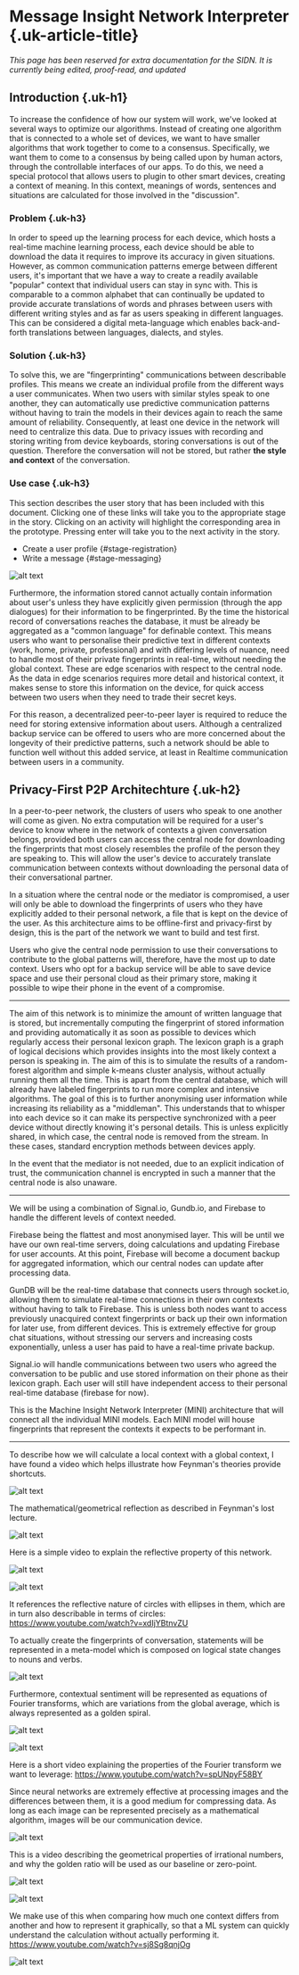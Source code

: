 # Message Insight Network Interpreter {.uk-article-title}

_This page has been reserved for extra documentation for the SIDN. It is currently being edited, proof-read, and updated_

## Introduction {.uk-h1}

To increase the confidence of how our system will work, we've looked at several ways to optimize our algorithms. Instead of creating one algorithm that is connected to a whole set of devices, we want to have smaller algorithms that work together to come to a consensus. Specifically, we want them to come to a consensus by being called upon by human actors, through the controllable interfaces of our apps. To do this, we need a special protocol that allows users to plugin to other smart devices, creating a context of meaning. In this context, meanings of words, sentences and situations are calculated for those involved in the "discussion".  

### Problem {.uk-h3}

In order to speed up the learning process for each device, which hosts a real-time machine learning process, each device should be able to download the data it requires to improve its accuracy in given situations. However, as common communication patterns emerge between different users, it's important that we have a way to create a readily available "popular" context that individual users can stay in sync with. This is comparable to a common alphabet that can continually be updated to provide accurate translations of words and phrases between users with different writing styles and as far as users speaking in different languages. This can be considered a digital meta-language which enables back-and-forth translations between languages, dialects, and styles.  

### Solution {.uk-h3}
To solve this, we are "fingerprinting" communications between describable profiles. This means we create an individual profile from the different ways a user communicates. When two users with similar styles speak to one another, they can automatically use predictive communication patterns without having to train the models in their devices again to reach the same amount of reliability.  Consequently, at least one device in the network will need to centralize this data. Due to privacy issues with recording and storing writing from device keyboards, storing conversations is out of the question. Therefore the conversation will not be stored, but rather **the style and context** of the conversation. 

### Use case {.uk-h3}
This section describes the user story that has been included with this document. Clicking one of these links will take you to the appropriate stage in the story. Clicking on an activity will highlight the corresponding area in the prototype. Pressing enter will take you to the next activity in the story.
- Create a user profile {#stage-registration}
- Write a message {#stage-messaging}


![alt text][231018]

Furthermore, the information stored cannot actually contain information about user's unless they have explicitly given permission (through the app dialogues) for their information to be fingerprinted. By the time the historical record of conversations reaches the database, it must be already be aggregated as a "common language" for definable context. This means users who want to personalise their predictive text in different contexts (work, home, private, professional) and with differing levels of nuance, need to handle most of their private fingerprints in real-time, without needing the global context. These are edge scenarios with respect to the central node. As the data in edge scenarios requires more detail and historical context, it makes sense to store this information on the device, for quick access between two users when they need to trade their secret keys.  

For this reason, a decentralized peer-to-peer layer is required to reduce the need for storing extensive information about users. Although a centralized backup service can be offered to users who are more concerned about the longevity of their predictive patterns, such a network should be able to function well without this added service, at least in Realtime communication between users in a community.  


## Privacy-First P2P Architechture {.uk-h2}

In a peer-to-peer network, the clusters of users who speak to one another will come as given. No extra computation will be required for a user's device to know where in the network of contexts a given conversation belongs, provided both users can access the central node for downloading the fingerprints that most closely resembles the profile of the person they are speaking to. This will allow the user's device to accurately translate communication between contexts without downloading the personal data of their conversational partner.  

In a situation where the central node or the mediator is compromised, a user will only be able to download the fingerprints of users who they have explicitly added to their personal network, a file that is kept on the device of the user. As this architecture aims to be offline-first and privacy-first by design, this is the part of the network we want to build and test first.  

Users who give the central node permission to use their conversations to contribute to the global patterns will, therefore, have the most up to date context. Users who opt for a backup service will be able to save device space and use their personal cloud as their primary store, making it possible to wipe their phone in the event of a compromise.  

---

The aim of this network is to minimize the amount of written language that is stored, but incrementally computing the fingerprint of stored information and providing automatically it as soon as possible to devices which regularly access their personal lexicon graph. The lexicon graph is a graph of logical decisions which provides insights into the most likely context a person is speaking in. The aim of this is to simulate the results of a random-forest algorithm and simple k-means cluster analysis, without actually running them all the time. This is apart from the central database, which will already have labeled fingerprints to run more complex and intensive algorithms. The goal of this is to further anonymising user information while increasing its reliability as a "middleman". This understands that to whisper into each device so it can make its perspective synchronized with a peer device without directly knowing it's personal details. This is unless explicitly shared, in which case, the central node is removed from the stream. In these cases, standard encryption methods between devices apply.  

In the event that the mediator is not needed, due to an explicit indication of trust, the communication channel is encrypted in such a manner that the central node is also unaware.  

---

We will be using a combination of Signal.io, Gundb.io, and Firebase to handle the different levels of context needed.  

Firebase being the flattest and most anonymised layer. This will be until we have our own real-time servers, doing calculations and updating Firebase for user accounts. At this point, Firebase will become a document backup for aggregated information, which our central nodes can update after processing data.  

GunDB will be the real-time database that connects users through socket.io, allowing them to simulate real-time connections in their own contexts without having to talk to Firebase. This is unless both nodes want to access previously unacquired context fingerprints or back up their own information for later use, from different devices. This is extremely effective for group chat situations, without stressing our servers and increasing costs exponentially, unless a user has paid to have a real-time private backup.  

Signal.io will handle communications between two users who agreed the conversation to be public and use stored information on their phone as their lexicon graph. Each user will still have independent access to their personal real-time database (firebase for now).  

This is the Machine Insight Network Interpreter (MINI) architecture that will connect all the individual MINI models. Each MINI model will house fingerprints that represent the contexts it expects to be performant in.  

---

To describe how we will calculate a local context with a global context, I have found a video which helps illustrate how Feynman's theories provide shortcuts. 

![alt text][f11_2]

The mathematical/geometrical reflection as described in Feynman's lost lecture. 

![alt text][f11_0]

Here is a simple video to explain the reflective property of this network. 

![alt text][f11_1]

![alt text][f11_3]

It references the reflective nature of circles with ellipses in them, which are in turn also describable in terms of circles:  https://www.youtube.com/watch?v=xdIjYBtnvZU 

To actually create the fingerprints of conversation, statements will be represented in a meta-model which is composed on logical state changes to nouns and verbs.

![alt text][f_0]

Furthermore, contextual sentiment will be represented as equations of Fourier transforms, which are variations from the global average, which is always represented as a golden spiral. 

![alt text][f_1]

![alt text][f_2]

Here is a short video explaining the properties of the Fourier transform we want to leverage: https://www.youtube.com/watch?v=spUNpyF58BY  

Since neural networks are extremely effective at processing images and the differences between them, it is a good medium for compressing data. As long as each image can be represented precisely as a mathematical algorithm, images will be our communication device. 

![alt text][gr_0]

This is a video describing the geometrical properties of irrational numbers, and why the golden ratio will be used as our baseline or zero-point.

![alt text][gr_01]

![alt text][gr_1]

We make use of this when comparing how much one context differs from another and how to represent it graphically, so that a ML system can quickly understand the calculation without actually performing it.
 https://www.youtube.com/watch?v=sj8Sg8qnjOg  
 
![alt text][gr_2]

[f_0]: https://github.com/automotola/tm-web/raw/master/docs/img/sidn/f_0.PNG 
[f_1]: https://github.com/automotola/tm-web/raw/master/docs/img/sidn/f_1.PNG
[f_2]: https://github.com/automotola/tm-web/raw/master/docs/img/sidn/F_2.PNG
[f11_0]: https://github.com/automotola/tm-web/raw/master/docs/img/sidn/fll_0.PNG
[f11_1]: https://github.com/automotola/tm-web/raw/master/docs/img/sidn/fll_1.PNG
[f11_2]: https://github.com/automotola/tm-web/raw/master/docs/img/sidn/fll_2.PNG
[f11_3]: https://github.com/automotola/tm-web/raw/master/docs/img/sidn/fll_3.PNG
[gr_0]: https://github.com/automotola/tm-web/raw/master/docs/img/sidn/gr_0.PNG
[gr_01]: https://github.com/automotola/tm-web/raw/master/docs/img/sidn/gr_01.PNG
[gr_1]: https://github.com/automotola/tm-web/raw/master/docs/img/sidn/gr_1.PNG
[gr_2]: https://github.com/automotola/tm-web/raw/master/docs/img/sidn/gr_2.PNG
[231018]: https://github.com/automotola/tm-web/raw/master/docs/img/sidn/File%2023-10-2018%2C%2017%2028%2039.jpeg
